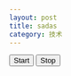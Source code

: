 ```yaml
---
layout: post
title: sadas
category: 技术
---
```

<canvas id="canvas_source" width=200 height=200></canvas>
<canvas id="canvas_evolve" width=200 height=200></canvas>
<input type="button" value="Start" onclick="start()" />
<input type="button" value="Stop" onclick="stop()" />